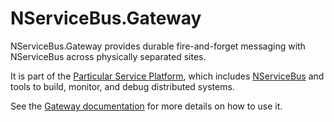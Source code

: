 # NServiceBus.Gateway

NServiceBus.Gateway provides durable fire-and-forget messaging with NServiceBus across physically separated sites.

It is part of the [Particular Service Platform](https://particular.net/service-platform), which includes [NServiceBus](https://particular.net/nservicebus) and tools to build, monitor, and debug distributed systems.

See the [Gateway documentation](https://docs.particular.net/nservicebus/gateway/) for more details on how to use it.
